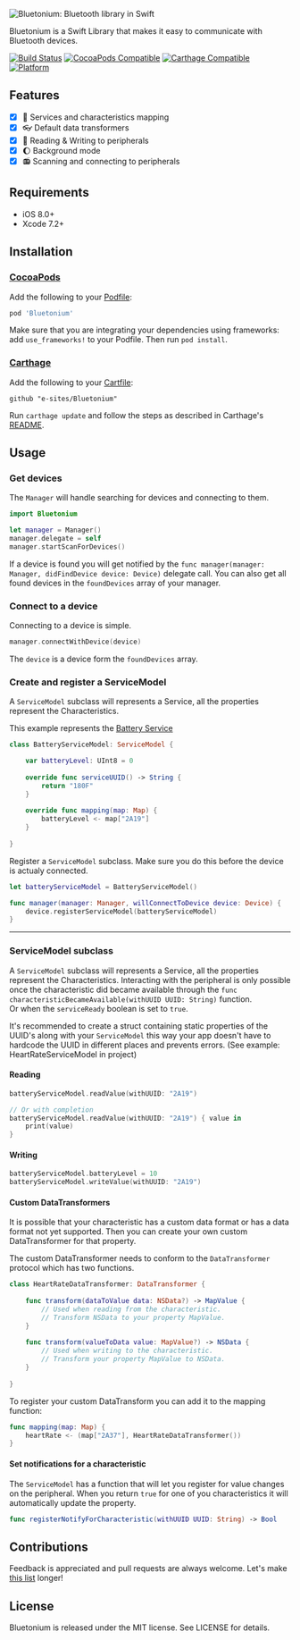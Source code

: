 ![Bluetonium: Bluetooth library in Swift](https://raw.githubusercontent.com/e-sites/Bluetonium/assets/Bluetonium.png)

Bluetonium is a Swift Library that makes it easy to communicate with Bluetooth devices.

[![Build Status](https://travis-ci.org/e-sites/Bluetonium.svg)](https://travis-ci.org/e-sites/Bluetonium)
[![CocoaPods Compatible](https://img.shields.io/cocoapods/v/Bluetonium.svg)](https://img.shields.io/cocoapods/v/Bluetonium.svg)
[![Carthage Compatible](https://img.shields.io/badge/Carthage-compatible-4BC51D.svg?style=flat)](https://github.com/Carthage/Carthage)
[![Platform](https://img.shields.io/cocoapods/p/Bluetonium.svg?style=flat)](http://cocoadocs.org/docsets/Bluetonium)

## Features

- [x] 🎲 Services and characteristics mapping
- [x] 👓 Default data transformers
- [x] 🔧 Reading & Writing to peripherals
- [x] 🌔 Background mode
- [x] 📻 Scanning and connecting to peripherals

## Requirements

- iOS 8.0+
- Xcode 7.2+

## Installation
### [CocoaPods](http://cocoapods.org/)
Add the following to your [Podfile](http://guides.cocoapods.org/using/the-podfile.html):

```rb
pod 'Bluetonium'
```

Make sure that you are integrating your dependencies using frameworks: add `use_frameworks!` to your Podfile. Then run `pod install`.

### [Carthage](https://github.com/Carthage/Carthage)
Add the following to your [Cartfile](https://github.com/Carthage/Carthage/blob/master/Documentation/Artifacts.md#cartfile):

```
github "e-sites/Bluetonium"
```

Run `carthage update` and follow the steps as described in Carthage's [README](https://github.com/Carthage/Carthage#adding-frameworks-to-an-application).


## Usage

### Get devices

The `Manager` will handle searching for devices and connecting to them.
```swift
import Bluetonium

let manager = Manager()
manager.delegate = self
manager.startScanForDevices()
```

If a device is found you will get notified by the `func manager(manager: Manager, didFindDevice device: Device)` delegate call. You can also get all found devices in the `foundDevices` array of your manager.

### Connect to a device

Connecting to a device is simple.

```swift
manager.connectWithDevice(device)
```

The `device` is a device form the `foundDevices` array.

### Create and register a ServiceModel

A `ServiceModel` subclass will represents a Service, all the properties represent the Characteristics.

This example represents the [Battery Service](https://developer.bluetooth.org/gatt/services/Pages/ServiceViewer.aspx?u=org.bluetooth.service.battery_service.xml)

```swift
class BatteryServiceModel: ServiceModel {

	var batteryLevel: UInt8 = 0
	
	override func serviceUUID() -> String {
		return "180F"
	}
	
	override func mapping(map: Map) {
		batteryLevel <- map["2A19"]
	}
	
}
```

Register a `ServiceModel` subclass. Make sure you do this before the device is actualy connected.

```swift
let batteryServiceModel = BatteryServiceModel()

func manager(manager: Manager, willConnectToDevice device: Device) {
	device.registerServiceModel(batteryServiceModel)
}
```

---

### ServiceModel subclass

A `ServiceModel` subclass will represents a Service, all the properties represent the Characteristics.
Interacting with the peripheral is only possible once the characteristic did became available through the `func characteristicBecameAvailable(withUUID UUID: String)` function.  
Or when the `serviceReady` boolean is set to `true`.

It's recommended to create a struct containing static properties of the UUID's along with your `ServiceModel` this way your app doesn't have to hardcode the UUID in different places and prevents errors. (See example: HeartRateServiceModel in project)

#### Reading
```swift
batteryServiceModel.readValue(withUUID: "2A19")

// Or with completion
batteryServiceModel.readValue(withUUID: "2A19") { value in
	print(value)
}
```

#### Writing
```swift
batteryServiceModel.batteryLevel = 10
batteryServiceModel.writeValue(withUUID: "2A19")
```

#### Custom DataTransformers

It is possible that your characteristic has a custom data format or has a data format not yet supported. Then you can create your own custom DataTransformer for that property.

The custom DataTransformer needs to conform to the `DataTransformer` protocol which has two functions.

```swift
class HeartRateDataTransformer: DataTransformer {
    
    func transform(dataToValue data: NSData?) -> MapValue {
    	// Used when reading from the characteristic.
    	// Transform NSData to your property MapValue.
    }
    
    func transform(valueToData value: MapValue?) -> NSData {
    	// Used when writing to the characteristic.
    	// Transform your property MapValue to NSData.
    }
    
}
```

To register your custom DataTransform you can add it to the mapping function:

```swift
func mapping(map: Map) {
	heartRate <- (map["2A37"], HeartRateDataTransformer())
}
```

#### Set notifications for a characteristic

The `ServiceModel` has a function that will let you register for value changes on the peripheral. When you return `true` for one of you characteristics it will automatically update the property.

```swift
func registerNotifyForCharacteristic(withUUID UUID: String) -> Bool
```

## Contributions

Feedback is appreciated and pull requests are always welcome. Let's make [this list](https://github.com/e-sites/Bluetonium/graphs/contributors) longer!

## License

Bluetonium is released under the MIT license. See LICENSE for details.

